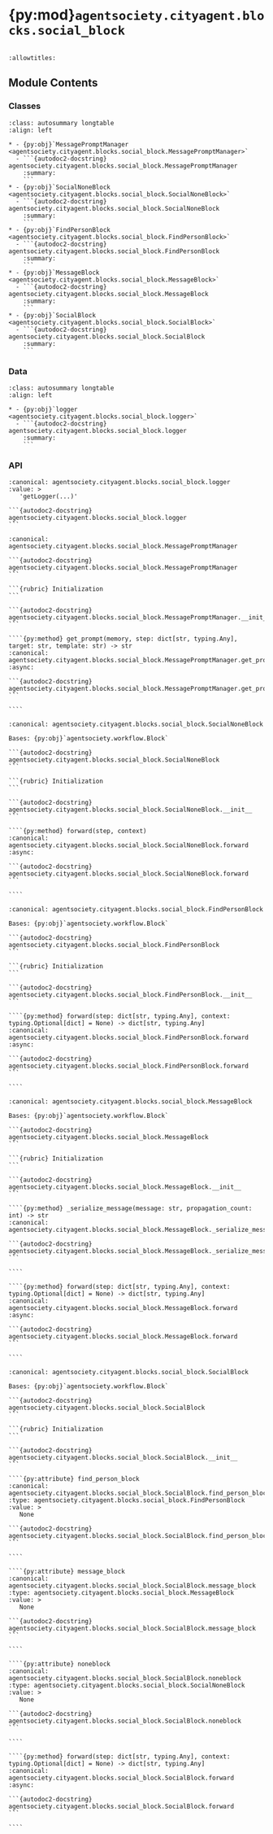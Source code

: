 # {py:mod}`agentsociety.cityagent.blocks.social_block`

```{py:module} agentsociety.cityagent.blocks.social_block
```

```{autodoc2-docstring} agentsociety.cityagent.blocks.social_block
:allowtitles:
```

## Module Contents

### Classes

````{list-table}
:class: autosummary longtable
:align: left

* - {py:obj}`MessagePromptManager <agentsociety.cityagent.blocks.social_block.MessagePromptManager>`
  - ```{autodoc2-docstring} agentsociety.cityagent.blocks.social_block.MessagePromptManager
    :summary:
    ```
* - {py:obj}`SocialNoneBlock <agentsociety.cityagent.blocks.social_block.SocialNoneBlock>`
  - ```{autodoc2-docstring} agentsociety.cityagent.blocks.social_block.SocialNoneBlock
    :summary:
    ```
* - {py:obj}`FindPersonBlock <agentsociety.cityagent.blocks.social_block.FindPersonBlock>`
  - ```{autodoc2-docstring} agentsociety.cityagent.blocks.social_block.FindPersonBlock
    :summary:
    ```
* - {py:obj}`MessageBlock <agentsociety.cityagent.blocks.social_block.MessageBlock>`
  - ```{autodoc2-docstring} agentsociety.cityagent.blocks.social_block.MessageBlock
    :summary:
    ```
* - {py:obj}`SocialBlock <agentsociety.cityagent.blocks.social_block.SocialBlock>`
  - ```{autodoc2-docstring} agentsociety.cityagent.blocks.social_block.SocialBlock
    :summary:
    ```
````

### Data

````{list-table}
:class: autosummary longtable
:align: left

* - {py:obj}`logger <agentsociety.cityagent.blocks.social_block.logger>`
  - ```{autodoc2-docstring} agentsociety.cityagent.blocks.social_block.logger
    :summary:
    ```
````

### API

````{py:data} logger
:canonical: agentsociety.cityagent.blocks.social_block.logger
:value: >
   'getLogger(...)'

```{autodoc2-docstring} agentsociety.cityagent.blocks.social_block.logger
```

````

`````{py:class} MessagePromptManager()
:canonical: agentsociety.cityagent.blocks.social_block.MessagePromptManager

```{autodoc2-docstring} agentsociety.cityagent.blocks.social_block.MessagePromptManager
```

```{rubric} Initialization
```

```{autodoc2-docstring} agentsociety.cityagent.blocks.social_block.MessagePromptManager.__init__
```

````{py:method} get_prompt(memory, step: dict[str, typing.Any], target: str, template: str) -> str
:canonical: agentsociety.cityagent.blocks.social_block.MessagePromptManager.get_prompt
:async:

```{autodoc2-docstring} agentsociety.cityagent.blocks.social_block.MessagePromptManager.get_prompt
```

````

`````

`````{py:class} SocialNoneBlock(llm: agentsociety.llm.LLM, memory: agentsociety.memory.Memory)
:canonical: agentsociety.cityagent.blocks.social_block.SocialNoneBlock

Bases: {py:obj}`agentsociety.workflow.Block`

```{autodoc2-docstring} agentsociety.cityagent.blocks.social_block.SocialNoneBlock
```

```{rubric} Initialization
```

```{autodoc2-docstring} agentsociety.cityagent.blocks.social_block.SocialNoneBlock.__init__
```

````{py:method} forward(step, context)
:canonical: agentsociety.cityagent.blocks.social_block.SocialNoneBlock.forward
:async:

```{autodoc2-docstring} agentsociety.cityagent.blocks.social_block.SocialNoneBlock.forward
```

````

`````

`````{py:class} FindPersonBlock(llm: agentsociety.llm.LLM, memory: agentsociety.memory.Memory, simulator: agentsociety.environment.Simulator)
:canonical: agentsociety.cityagent.blocks.social_block.FindPersonBlock

Bases: {py:obj}`agentsociety.workflow.Block`

```{autodoc2-docstring} agentsociety.cityagent.blocks.social_block.FindPersonBlock
```

```{rubric} Initialization
```

```{autodoc2-docstring} agentsociety.cityagent.blocks.social_block.FindPersonBlock.__init__
```

````{py:method} forward(step: dict[str, typing.Any], context: typing.Optional[dict] = None) -> dict[str, typing.Any]
:canonical: agentsociety.cityagent.blocks.social_block.FindPersonBlock.forward
:async:

```{autodoc2-docstring} agentsociety.cityagent.blocks.social_block.FindPersonBlock.forward
```

````

`````

`````{py:class} MessageBlock(agent, llm: agentsociety.llm.LLM, memory: agentsociety.memory.Memory, simulator: agentsociety.environment.Simulator)
:canonical: agentsociety.cityagent.blocks.social_block.MessageBlock

Bases: {py:obj}`agentsociety.workflow.Block`

```{autodoc2-docstring} agentsociety.cityagent.blocks.social_block.MessageBlock
```

```{rubric} Initialization
```

```{autodoc2-docstring} agentsociety.cityagent.blocks.social_block.MessageBlock.__init__
```

````{py:method} _serialize_message(message: str, propagation_count: int) -> str
:canonical: agentsociety.cityagent.blocks.social_block.MessageBlock._serialize_message

```{autodoc2-docstring} agentsociety.cityagent.blocks.social_block.MessageBlock._serialize_message
```

````

````{py:method} forward(step: dict[str, typing.Any], context: typing.Optional[dict] = None) -> dict[str, typing.Any]
:canonical: agentsociety.cityagent.blocks.social_block.MessageBlock.forward
:async:

```{autodoc2-docstring} agentsociety.cityagent.blocks.social_block.MessageBlock.forward
```

````

`````

`````{py:class} SocialBlock(agent, llm: agentsociety.llm.LLM, memory: agentsociety.memory.Memory, simulator: agentsociety.environment.Simulator)
:canonical: agentsociety.cityagent.blocks.social_block.SocialBlock

Bases: {py:obj}`agentsociety.workflow.Block`

```{autodoc2-docstring} agentsociety.cityagent.blocks.social_block.SocialBlock
```

```{rubric} Initialization
```

```{autodoc2-docstring} agentsociety.cityagent.blocks.social_block.SocialBlock.__init__
```

````{py:attribute} find_person_block
:canonical: agentsociety.cityagent.blocks.social_block.SocialBlock.find_person_block
:type: agentsociety.cityagent.blocks.social_block.FindPersonBlock
:value: >
   None

```{autodoc2-docstring} agentsociety.cityagent.blocks.social_block.SocialBlock.find_person_block
```

````

````{py:attribute} message_block
:canonical: agentsociety.cityagent.blocks.social_block.SocialBlock.message_block
:type: agentsociety.cityagent.blocks.social_block.MessageBlock
:value: >
   None

```{autodoc2-docstring} agentsociety.cityagent.blocks.social_block.SocialBlock.message_block
```

````

````{py:attribute} noneblock
:canonical: agentsociety.cityagent.blocks.social_block.SocialBlock.noneblock
:type: agentsociety.cityagent.blocks.social_block.SocialNoneBlock
:value: >
   None

```{autodoc2-docstring} agentsociety.cityagent.blocks.social_block.SocialBlock.noneblock
```

````

````{py:method} forward(step: dict[str, typing.Any], context: typing.Optional[dict] = None) -> dict[str, typing.Any]
:canonical: agentsociety.cityagent.blocks.social_block.SocialBlock.forward
:async:

```{autodoc2-docstring} agentsociety.cityagent.blocks.social_block.SocialBlock.forward
```

````

`````
